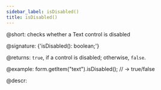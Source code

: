 ```yaml
---
sidebar_label: isDisabled()
title: isDisabled()
---          
```


@short: checks whether a Text control is disabled

@signature: {'isDisabled(): boolean;'}

@returns:
`true`, if a control is disabled; otherwise, `false`.

@example:
form.getItem("text").isDisabled(); 
// -> true/false

@descr:
